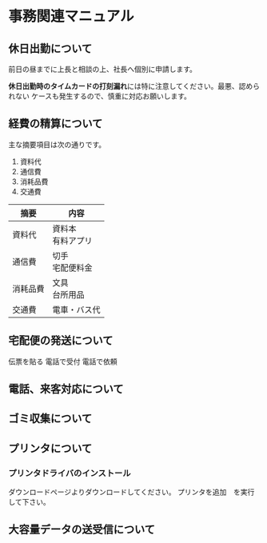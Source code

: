 # 事務関連マニュアル
## 休日出勤について
前日の昼までに上長と相談の上、社長へ個別に申請します。

**休日出勤時のタイムカードの打刻漏れ**には特に注意してください。最悪、認められない
ケースも発生するので、慎重に対応お願いします。

## 経費の精算について
主な摘要項目は次の通りです。
1. 資料代
1. 通信費
1. 消耗品費
1. 交通費

| 摘要| 内容
|- |-
| 資料代| 資料本<br>有料アプリ
| 通信費| 切手<br>宅配便料金
| 消耗品費| 文具<br>台所用品
| 交通費| 電車・バス代



## 宅配便の発送について
伝票を貼る
電話で受付
電話で依頼
## 電話、来客対応について
## ゴミ収集について
## プリンタについて
### プリンタドライバのインストール
ダウンロードページよりダウンロードしてください。
プリンタを追加　を実行して下さい。
## 大容量データの送受信について
